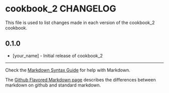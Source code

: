 # cookbook_2 CHANGELOG

This file is used to list changes made in each version of the cookbook_2 cookbook.

## 0.1.0
- [your_name] - Initial release of cookbook_2

- - -
Check the [Markdown Syntax Guide](http://daringfireball.net/projects/markdown/syntax) for help with Markdown.

The [Github Flavored Markdown page](http://github.github.com/github-flavored-markdown/) describes the differences between markdown on github and standard markdown.
